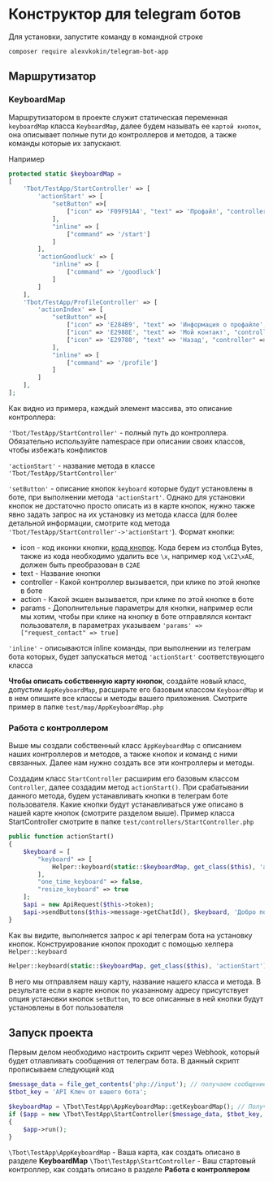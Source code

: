 # Конструктор для telegram ботов

Для установки, запустите команду в командной строке 

`composer require alexvkokin/telegram-bot-app`

## Маршрутизатор

### KeyboardMap
Маршрутизатором в проекте служит статическая переменная `keyboardMap` класса  `KeyboardMap`, далее будем называть ее `картой кнопок`, она описывает полные пути до контроллеров и методов, а также команды которые их запускают.

Например

```php
protected static $keyboardMap = 
[
    'Tbot/TestApp/StartController' => [
        'actionStart' => [
            "setButton" =>[
                ["icon" => 'F09F91A4', "text" => 'Профайл', "controller" => "Tbot/TestApp/ProfileController", "action" => "actionIndex"],
            ],
            "inline" => [
                ["command" => '/start']
            ]
        ],
        'actionGoodluck' => [
            "inline" => [
                ["command" => '/goodluck']
            ]
        ]
    ],
    'Tbot/TestApp/ProfileController' => [
        'actionIndex' => [
            "setButton" =>[
                ["icon" => 'E284B9', "text" => 'Информация о профайле', "controller" => "Tbot/TestApp/ProfileController", "action" => "actionData"],
                ["icon" => 'E2988E', "text" => 'Мой контакт', "controller" => "Tbot/TestApp/ProfileController", "action" => "actionContact", 'params' => ["request_contact" => true]],
                ["icon" => 'E29780', "text" => 'Назад', "controller" => "Tbot/TestApp/StartController", "action" => "actionStart"],
            ],
            "inline" => [
                ["command" => '/profile']
            ]
        ]
    ],
];
```

Как видно из примера, каждый элемент массива, это описание контроллера:

`'Tbot/TestApp/StartController'` - полный путь до контроллера. Обязательно используйте namespace при описании своих классов, чтобы избежать конфликтов

`'actionStart'` - название метода в классе `'Tbot/TestApp/StartController'`

`'setButton'` - описание кнопок `keyboard` которые будут установлены в боте, при выполнении метода `'actionStart'`. Однако для установки кнопок не достаточно просто описать из в карте кнопок, нужно также явно задать запрос на их установку из метода класса (для более детальной информации, смотрите код метода `'Tbot/TestApp/StartController'->'actionStart'`). Формат кнопки:
 - icon - код иконки кнопки, <a href='https://apps.timwhitlock.info/emoji/tables/unicode'>кода кнопок</a>. Кода берем из столбца Bytes, также из кода необходимо удалить все `\x`, например код `\xC2\xAE`, должен быть преобразован в `C2AE`
 - text - Название кнопки
 - controller - Какой контроллер вызывается, при клике по этой кнопке в боте
 - action - Какой экшен вызывается, при клике по этой кнопке в боте
 - params - Дополнительные параметры для кнопки, например если мы хотим, чтобы при клике на кнопку в боте отправлялся контакт пользователя, в параметрах указываем `'params' => ["request_contact" => true]`


`'inline'` - описываются inline команды, при выполнении из телеграм бота которых, будет запускаться метод `'actionStart'` соответствующего класса


**Чтобы описать собственную карту кнопок**, создайте новый класс, допустим `AppKeyboardMap`, расширьте его базовым классом `KeyboardMap` и в нем опишите все классы и методы вашего приложения. Смотрите пример в папке `test/map/AppKeyboardMap.php`


### Работа с контроллером
Выше мы создали собственный класс `AppKeyboardMap` с описанием наших контроллеров и методов, а также кнопок и команд с ними связанных. Далее нам нужно создать все эти контроллеры и методы.

Создадим класс `StartController` расширим его базовым классом `Controller`, далее создадим метод `actionStart()`. При срабатывании данного метода, будем устанавливать кнопки в телеграм боте пользователя. Какие кнопки будут устанавливаться уже описано в нашей карте кнопок (смотрите разделом выше). Пример класса StartController смотрите в папке `test/controllers/StartController.php`

```php
public function actionStart()
{
    $keyboard = [
        "keyboard" => [
            Helper::keyboard(static::$keyboardMap, get_class($this), 'actionStart'),
        ],
        "one_time_keyboard" => false,
        "resize_keyboard" => true
    ];
    $api = new ApiRequest($this->token);
    $api->sendButtons($this->message->getChatId(), $keyboard, 'Добро пожаловать в наш бот');
}
```

Как вы видите, выполняется запрос к api телеграм бота на установку кнопок. Конструирование кнопок проходит с помощью хелпера `Helper::keyboard`

```php
Helper::keyboard(static::$keyboardMap, get_class($this), 'actionStart'),
```

В него мы отправляем нашу карту, название нашего класса и метода. В результате если в карте кнопок по указанному адресу присутствует опция установки кнопок `setButton`, то все описанные в ней кнопки будут установлены в бот пользователя


## Запуск проекта

Первым делом необходимо настроить скрипт через Webhook, который будет отлавливать сообщения от телеграм бота. В данный скрипт прописываем следующий код

```php
$message_data = file_get_contents('php://input'); // получаем сообщение от телеграм бота
$tbot_key = 'API Ключ от вашего бота';

$keyboardMap = \Tbot\TestApp\AppKeyboardMap::getKeyboardMap(); // Получаем вашу карту кнопок
if ($app = new \Tbot\TestApp\StartController($message_data, $tbot_key, $keyboardMap))
{
    $app->run();
}
```

`\Tbot\TestApp\AppKeyboardMap` - Ваша карта, как создать описано в разделе **KeyboardMap**
`\Tbot\TestApp\StartController` - Ваш стартовый контроллер, как создать описано в разделе **Работа с контроллером**

